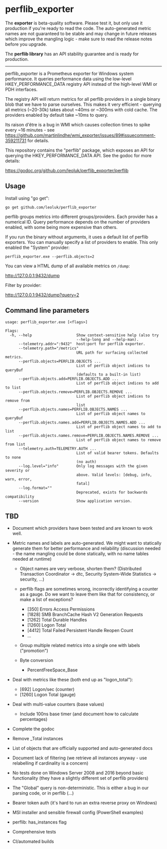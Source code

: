 # perflib_exporter

The **exporter** is beta-quality software. Please test it, 
but only use it production if you're ready to read the code.
The auto-generated metric names are not guaranteed to be stable
and may change in future releases which improve the mangling logic -
make sure to read the release notes before you upgrade.

The **perflib library** has an API stability guarantee and is ready for production.

---

perflib_exporter is a Prometheus exporter for Windows system performance. 
It queries performance data using the low-level HKEY_PERFORMANCE_DATA 
registry API instead of the high-level WMI or PDH interfaces.

The registry API will return metrics for all perflib providers in a single
binary blob that we have to parse ourselves. This makes it very efficient -
querying all metrics (~20-30k) takes about ~40ms or ~300ms with cold cache.
The providers enabled by default take ~10ms to query.

Its raison d'être is a bug in WMI which causes collection times
to spike every ~16 minutes - see https://github.com/martinlindhe/wmi_exporter/issues/89#issuecomment-359211731 for details. 

This repository contains the "perflib" package, which exposes an API for
querying the HKEY_PERFORMANCE_DATA API. See the godoc for more details:

https://godoc.org/github.com/leoluk/perflib_exporter/perflib

## Usage

Install using "go get":

    go get github.com/leoluk/perflib_exporter
    
perflib groups metrics into different groups/providers. Each provider has a
numerical ID. Query performance depends on the number of providers enabled,
with some being more expensive than others.
    
If you run the binary without arguments, it uses a default list of perflib
exporters. You can manually specify a list of providers to enable. This only
enabled the "System" provider:

    perflib_exporter.exe --perflib.objects=2
    
You can view a HTML dump of all available metrics on `/dump`: 

http://127.0.0.1:9432/dump

Filter by provider:

http://127.0.0.1:9432/dump?query=2

## Command line parameters

    usage: perflib_exporter.exe [<flags>]
    
    Flags:
      -h, --help                    Show context-sensitive help (also try
                                    --help-long and --help-man).
          --telemetry.addr=":9432"  host:port for perflib exporter.
          --telemetry.path="/metrics"
                                    URL path for surfacing collected metrics.
          --perflib.objects=PERFLIB.OBJECTS ...
                                    List of perflib object indices to queryBuf
                                    (defaults to a built-in list)
          --perflib.objects.add=PERFLIB.OBJECTS.ADD ...
                                    List of perflib object indices to add to list
          --perflib.objects.remove=PERFLIB.OBJECTS.REMOVE ...
                                    List of perflib object indices to remove from
                                    list
          --perflib.objects.names=PERFLIB.OBJECTS.NAMES ...
                                    List of perflib object names to queryBuf
          --perflib.objects.names.add=PERFLIB.OBJECTS.NAMES.ADD ...
                                    List of perflib object names to add to list
          --perflib.objects.names.remove=PERFLIB.OBJECTS.NAMES.REMOVE ...
                                    List of perflib object names to remove from list
          --telemetry.auth=TELEMETRY.AUTH ...
                                    List of valid bearer tokens. Defaults to none
                                    (no auth)
          --log.level="info"        Only log messages with the given severity or
                                    above. Valid levels: [debug, info, warn, error,
                                    fatal]
          --log.format=""
                                    Deprecated, exists for backwards compatibility
          --version                 Show application version.

## TBD

- Document which providers have been tested and are known to work well.

- Metric names and labels are auto-generated. We might want to statically
  generate them for better performance and reliability (discussion needed -
  the name mangling could be done statically, with no name tables needed at runtime)
  
  - Object names are very verbose, shorten them?
    (Distributed Transaction Coordinator -> dtc, Security System-Wide Statistics -> security, ...)
  
  - perflib flags are sometimes wrong, incorrectly identifying a counter as a gauge.
    Do we want to leave them like that for consistency, or make a list of exceptions?
    
    - [350] Errors Access Permissions
    - [1828] SMB BranchCache Hash V2 Generation Requests 
    - [1262] Total Durable Handles
    - [1260] Logon Total
    - [4412] Total Failed Persistent Handle Reopen Count
    - ...
    
  - Group multiple related metrics into a single one with labels ("promotion")
    
  - Byte conversion
    - PercentFreeSpace_Base
    
- Deal with metrics like these (both end up as "logon_total"):
    - [692] Logon/sec (counter)
    - [1260] Logon Total (gauge)
    
- Deal with multi-value counters (base values)
  - Include 100ns base timer (and document how to calculate percentages)
  
- Complete the godoc

- Remove _Total instances
  
- List of objects that are officially supported and auto-generated docs

- Document lack of filtering (we retrieve all instances anyway - use
  relabelling if cardinality is a concern)
    
- No tests done on Windows Server 2008 and 2016 beyond basic functionality
  (they have a slightly different set of perflib providers)
 
- The "Global" query is non-deterministic. This is either a bug in our parsing
  code, or in perflib (...)
  
- Bearer token auth (it's hard to run an extra reverse proxy on Windows)

- MSI installer and sensible firewall config (PowerShell examples)

- perflib: has_instances flag

- Comprehensive tests

- CI/automated builds

